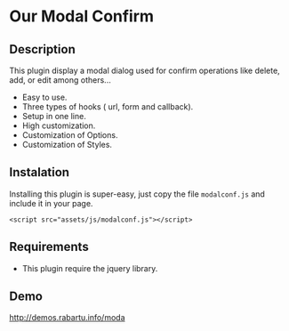 # Our Modal Confirm

## Description

This plugin display a modal dialog used for confirm operations like delete, add, or edit among others...


* Easy to use.
* Three types of hooks ( url, form and callback).
* Setup in one line.
* High customization.
* Customization of Options.
* Customization of Styles.

## Instalation

Installing this plugin is super-easy, just copy the file `modalconf.js` and include it in your page.

`<script src="assets/js/modalconf.js"></script>`

## Requirements

* This plugin require the jquery library.

## Demo

http://demos.rabartu.info/moda